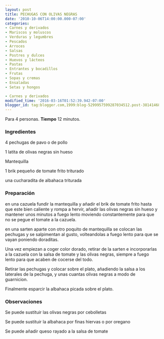 ```yaml
---
layout: post
title: PECHUGAS CON OLIVAS NEGRAS
date: '2010-10-06T14:00:00.000-07:00'
categories:
- Carnes y derivados
- Mariscos y moluscos
- Verduras y legumbres
- Pescados
- Arroces
- Salsas
- Postres y dulces
- Huevos y lácteos
- Pastas
- Entrantes y bocadillos
- Frutas
- Sopas y cremas
- Ensaladas
- Setas y hongos

- Carnes y derivados
modified_time: '2016-03-16T01:52:39.942-07:00'
blogger_id: tag:blogger.com,1999:blog-5299957599287034512.post-3814146883913345813
---
```


Para 4 personas.
<b>Tiempo</b> 12 minutos.

<h3>Ingredientes</h3>

4 pechugas de pavo o de pollo

1 latita de olivas negras sin hueso

Mantequilla

1 brik pequeño de tomate frito triturado

una cucharadita de albahaca triturada

<h3>Preparación</h3>

en una cazuela fundir la mantequilla y añadir el brik de tomate frito hasta que este bien caliente y rompa a hervir, añadir las olivas negras sin hueso y mantener unos minutos a fuego lento moviendo constantemente para que no se pegue el tomate a la cazuela.

en una sarten aparte con otro poquito de mantequilla se colocan las pechugas y se salpimentan al gusto, volteandolas a fuego lento para que se vayan poniendo doraditas.

Una vez empiezan a coger color dorado, retirar de la sarten e incorporarlas a la cazuela con la salsa de tomate y las olivas negras, siempre a fuego lento para que acaben de cocerse del todo.

Retirar las pechugas y colocar sobre el plato, añadiendo la salsa a los laterales de la pechuga, y unas cuantas olivas negras a modo de guarnicion.

Finalmente esparcir la albahaca picada sobre el plato.

<h3>Observaciones</h3>

Se puede sustituir las olivas negras por cebolletas

Se puede sustituir la albahaca por finas hiervas o por oregano

Se puede añadir queso rayado a la salsa de tomate

